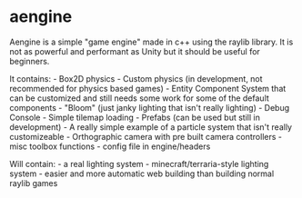 # aengine

Aengine is a simple "game engine" made in c++ using the raylib library.
It is not as powerful and performant as Unity but it should be useful for beginners.

It contains: 
    - Box2D physics
    - Custom physics (in development, not recommended for physics based games)
    - Entity Component System that can be customized and still needs some work for some of the default components
    - "Bloom" (just janky lighting that isn't really lighting)
    - Debug Console
    - Simple tilemap loading
    - Prefabs (can be used but still in development)
    - A really simple example of a particle system that isn't really customizeable
    - Orthographic camera with pre built camera controllers
    - misc toolbox functions
    - config file in engine/headers

Will contain:
    - a real lighting system
    - minecraft/terraria-style lighting system
    - easier and more automatic web building than building normal raylib games